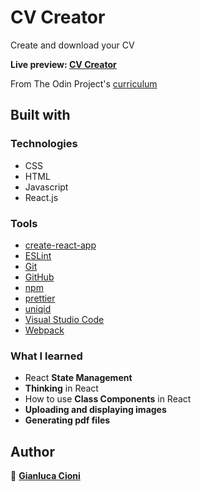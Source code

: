 # CV Creator

Create and download your CV

**Live preview: [CV Creator](https://gianlucacioni.github.io/cv-creator/)**

From The Odin Project's [curriculum](https://www.theodinproject.com/paths/full-stack-javascript/courses/javascript/lessons/cv-application)

## Built with

### Technologies

- CSS
- HTML
- Javascript
- React.js

### Tools

- [create-react-app](https://create-react-app.dev/)
- [ESLint](https://eslint.org/)
- [Git](https://git-scm.com/)
- [GitHub](https://github.com/)
- [npm](https://www.npmjs.com/)
- [prettier](https://prettier.io/)
- [uniqid](https://www.npmjs.com/package/uniqid/)
- [Visual Studio Code](https://code.visualstudio.com/)
- [Webpack](https://webpack.js.org/)

### What I learned

- React **State Management**
- **Thinking** in React
- How to use **Class Components** in React
- **Uploading and displaying images**
- **Generating pdf files**

## Author

👤 **[Gianluca Cioni](https://github.com/GianlucaCioni)**
